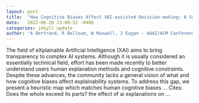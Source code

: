 ```yaml
---
layout: post
title:  "How Cognitive Biases Affect XAI-assisted Decision-making: A Systematic Review"
date:   2022-06-20 23:00:52 -0400
categories: jekyll update
author: "A Bertrand, R Belloum, W Maxwell, J Eagan - AAAI/ACM Conference on Artificial …, 2022"
---
```

The field of eXplainable Artificial Intelligence (XAI) aims to bring transparency to complex AI systems. Although it is usually considered an essentially technical field, effort has been made recently to better understand users  human explanation methods and cognitive constraints. Despite these advances, the community lacks a general vision of what and how cognitive biases affect explainability systems. To address this gap, we present a heuristic map which matches human cognitive biases …
Cites: ‪Does the whole exceed its parts? the effect of ai explanations on …‬  